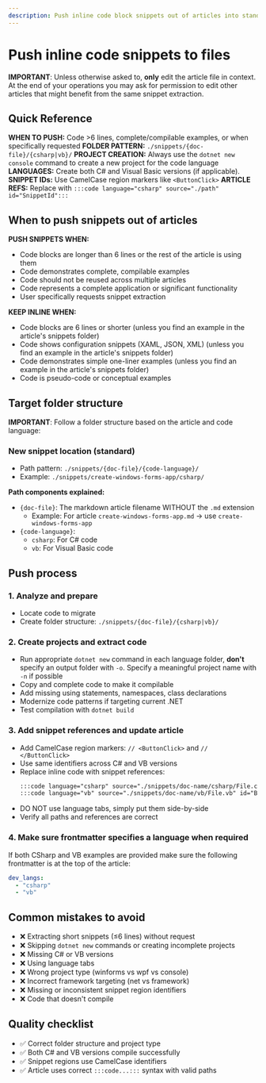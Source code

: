 ```yaml
---
description: Push inline code block snippets out of articles into standalone files with proper project structure.
---
```


# Push inline code snippets to files

**IMPORTANT**: Unless otherwise asked to, **only** edit the article file in context. At the end of your operations you may ask for permission to edit other articles that might benefit from the same snippet extraction.

## Quick Reference

**WHEN TO PUSH:** Code >6 lines, complete/compilable examples, or when specifically requested
**FOLDER PATTERN:** `./snippets/{doc-file}/{csharp|vb}/`
**PROJECT CREATION:** Always use the `dotnet new console` command to create a new project for the code language
**LANGUAGES:** Create both C# and Visual Basic versions (if applicable).
**SNIPPET IDs:** Use CamelCase region markers like `<ButtonClick>`
**ARTICLE REFS:** Replace with `:::code language="csharp" source="./path" id="SnippetId":::`

## When to push snippets out of articles

**PUSH SNIPPETS WHEN:**
- Code blocks are longer than 6 lines or the rest of the article is using them
- Code demonstrates complete, compilable examples
- Code should not be reused across multiple articles
- Code represents a complete application or significant functionality
- User specifically requests snippet extraction

**KEEP INLINE WHEN:**
- Code blocks are 6 lines or shorter (unless you find an example in the article's snippets folder)
- Code shows configuration snippets (XAML, JSON, XML) (unless you find an example in the article's snippets folder)
- Code demonstrates simple one-liner examples (unless you find an example in the article's snippets folder)
- Code is pseudo-code or conceptual examples

## Target folder structure

**IMPORTANT**: Follow a folder structure based on the article and code language:

### New snippet location (standard)
- Path pattern: `./snippets/{doc-file}/{code-language}/`
- Example: `./snippets/create-windows-forms-app/csharp/`

**Path components explained:**
- `{doc-file}`: The markdown article filename WITHOUT the `.md` extension
  - Example: For article `create-windows-forms-app.md` → use `create-windows-forms-app`
- `{code-language}`: 
  - `csharp`: For C# code
  - `vb`: For Visual Basic code

## Push process

### 1. Analyze and prepare
- Locate code to migrate
- Create folder structure: `./snippets/{doc-file}/{csharp|vb}/`

### 2. Create projects and extract code
- Run appropriate `dotnet new` command in each language folder, **don't** specify an output folder with `-o`. Specify a meaningful project name with `-n` if possible
- Copy and complete code to make it compilable
- Add missing using statements, namespaces, class declarations
- Modernize code patterns if targeting current .NET
- Test compilation with `dotnet build`

### 3. Add snippet references and update article
- Add CamelCase region markers: `// <ButtonClick>` and `// </ButtonClick>`
- Use same identifiers across C# and VB versions
- Replace inline code with snippet references:
  ```markdown
  :::code language="csharp" source="./snippets/doc-name/csharp/File.cs" id="ButtonClick":::
  :::code language="vb" source="./snippets/doc-name/vb/File.vb" id="ButtonClick":::
  ```
- DO NOT use language tabs, simply put them side-by-side
- Verify all paths and references are correct

### 4. Make sure frontmatter specifies a language when required

If both CSharp and VB examples are provided make sure the following frontmatter is at the top of the article:

```yml
dev_langs:
  - "csharp"
  - "vb"
```

## Common mistakes to avoid

- ❌ Extracting short snippets (≤6 lines) without request
- ❌ Skipping `dotnet new` commands or creating incomplete projects
- ❌ Missing C# or VB versions
- ❌ Using language tabs
- ❌ Wrong project type (winforms vs wpf vs console)
- ❌ Incorrect framework targeting (net vs framework)
- ❌ Missing or inconsistent snippet region identifiers
- ❌ Code that doesn't compile

## Quality checklist

- ✅ Correct folder structure and project type
- ✅ Both C# and VB versions compile successfully
- ✅ Snippet regions use CamelCase identifiers
- ✅ Article uses correct `:::code...:::` syntax with valid paths